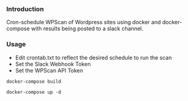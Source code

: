 ### Introduction

Cron-schedule WPScan of Wordpress sites using docker and docker-compose with results 
being posted to a slack channel.


### Usage

* Edit crontab.txt to reflect the desired schedule to run the scan
* Set the Slack Webhook Token
* Set the WPScan API Token


`docker-compose build`

`docker-compose up -d`
